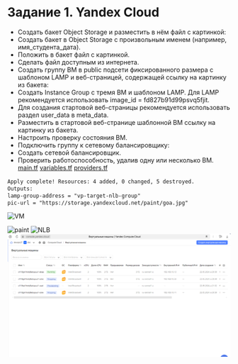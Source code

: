 # Задание 1. Yandex Cloud
- Создать бакет Object Storage и разместить в нём файл с картинкой:
- Создать бакет в Object Storage с произвольным именем (например, имя_студента_дата).
- Положить в бакет файл с картинкой.
- Сделать файл доступным из интернета.
- Создать группу ВМ в public подсети фиксированного размера с шаблоном LAMP и веб-страницей, содержащей ссылку на картинку из бакета:
- Создать Instance Group с тремя ВМ и шаблоном LAMP. Для LAMP рекомендуется использовать image_id = fd827b91d99psvq5fjit.
- Для создания стартовой веб-страницы рекомендуется использовать раздел user_data в meta_data.
- Разместить в стартовой веб-странице шаблонной ВМ ссылку на картинку из бакета.
- Настроить проверку состояния ВМ.
- Подключить группу к сетевому балансировщику:
- Создать сетевой балансировщик.
- Проверить работоспособность, удалив одну или несколько ВМ.
  [main.tf](https://github.com/EVolgina/ycloud2/blob/main/main.tf) [variables.tf]()
[providers.tf]()
```
Apply complete! Resources: 4 added, 0 changed, 5 destroyed.
Outputs:
lamp-group-address = "vp-target-nlb-group"
pic-url = "https://storage.yandexcloud.net/paint/goa.jpg"
```
![VM]()

![paint]()
![NLB]()
![Перезапуск](https://github.com/EVolgina/ycloud2/blob/main/перезапуск.png)
```

```
